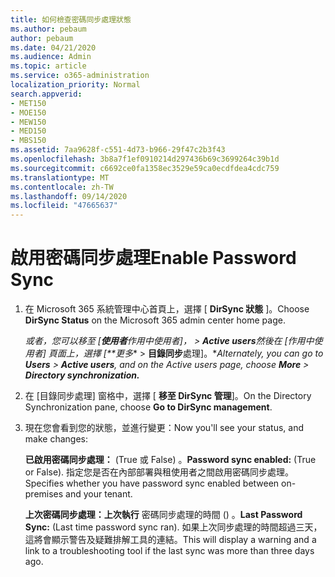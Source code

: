 ```yaml
---
title: 如何檢查密碼同步處理狀態
ms.author: pebaum
author: pebaum
ms.date: 04/21/2020
ms.audience: Admin
ms.topic: article
ms.service: o365-administration
localization_priority: Normal
search.appverid:
- MET150
- MOE150
- MEW150
- MED150
- MBS150
ms.assetid: 7aa9628f-c551-4d73-b966-29f47c2b3f43
ms.openlocfilehash: 3b8a7f1ef0910214d297436b69c3699264c39b1d
ms.sourcegitcommit: c6692ce0fa1358ec3529e59ca0ecdfdea4cdc759
ms.translationtype: MT
ms.contentlocale: zh-TW
ms.lasthandoff: 09/14/2020
ms.locfileid: "47665637"
---
```

# <a name="enable-password-sync"></a><span data-ttu-id="df434-102">啟用密碼同步處理</span><span class="sxs-lookup"><span data-stu-id="df434-102">Enable Password Sync</span></span>

1.  <span data-ttu-id="df434-103">在 Microsoft 365 系統管理中心首頁上，選擇 [ **DirSync 狀態** ]。</span><span class="sxs-lookup"><span data-stu-id="df434-103">Choose **DirSync Status** on the Microsoft 365 admin center home page.</span></span> 
    
     <span data-ttu-id="df434-104">*或者，您可以移至 [**使用者**作用中使用者]， \> **Active users**然後在 [作用中使用者] 頁面上，選擇 [\*\*更多*\* \> **目錄同步**處理]。\*</span><span class="sxs-lookup"><span data-stu-id="df434-104">*Alternately, you can go to **Users** \> **Active users**, and on the Active users page, choose **More** \> **Directory synchronization.***</span></span> 
    
2. <span data-ttu-id="df434-105">在 [目錄同步處理] 窗格中，選擇 [ **移至 DirSync 管理**]。</span><span class="sxs-lookup"><span data-stu-id="df434-105">On the Directory Synchronization pane, choose **Go to DirSync management**.</span></span> 
    
3. <span data-ttu-id="df434-106">現在您會看到您的狀態，並進行變更：</span><span class="sxs-lookup"><span data-stu-id="df434-106">Now you'll see your status, and make changes:</span></span>
    
    <span data-ttu-id="df434-107">**已啟用密碼同步處理：** (True 或 False) 。</span><span class="sxs-lookup"><span data-stu-id="df434-107">**Password sync enabled:** (True or False).</span></span> <span data-ttu-id="df434-108">指定您是否在內部部署與租使用者之間啟用密碼同步處理。</span><span class="sxs-lookup"><span data-stu-id="df434-108">Specifies whether you have password sync enabled between on-premises and your tenant.</span></span> 
    
    <span data-ttu-id="df434-109">**上次密碼同步處理：上次執行** 密碼同步處理的時間 () 。</span><span class="sxs-lookup"><span data-stu-id="df434-109">**Last Password Sync:** (Last time password sync ran).</span></span> <span data-ttu-id="df434-110">如果上次同步處理的時間超過三天，這將會顯示警告及疑難排解工具的連結。</span><span class="sxs-lookup"><span data-stu-id="df434-110">This will display a warning and a link to a troubleshooting tool if the last sync was more than three days ago.</span></span> 
    

